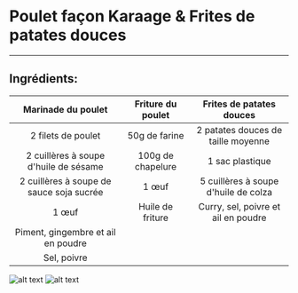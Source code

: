# Poulet façon Karaage & Frites de patates douces 
***
## Ingrédients:

| Marinade du poulet                       | Friture du poulet   | Frites de patates douces           |
|:----------------------------------------:|:-------------------:|:----------------------------------:|
| 2 filets de poulet                       | 50g de farine       | 2 patates douces de taille moyenne |
| 2 cuillères à soupe d'huile de sésame    | 100g de chapelure   | 1 sac plastique             
| 2 cuillères à soupe de sauce soja sucrée | 1 œuf               | 5 cuillères à soupe d'huile de colza
| 1 œuf                                    | Huile de friture    | Curry, sel, poivre et ail en poudre
| Piment, gingembre et ail en poudre
| Sel, poivre



![alt text](https://www.demotivateur.fr/images-buzz/108488/shutterstock_736494172.jpg)
![alt text](https://www.metro.ca/userfiles/image/recipes/frites-patates-douces-7022.jpg)
